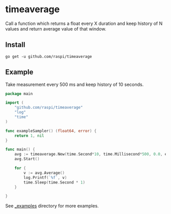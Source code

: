 # timeaverage

Call a function which returns a float every X duration and keep history of N values and return average value of that window.  

## Install
    go get -u github.com/raspi/timeaverage
    
## Example

Take measurement every 500 ms and keep history of 10 seconds.

```go
package main

import (
	"github.com/raspi/timeaverage"
    "log"
	"time"
)

func exampleSampler() (float64, error) {
	return 1, nil
}

func main() {
	avg := timeaverage.New(time.Second*10, time.Millisecond*500, 0.0, exampleSampler)
	avg.Start()

	for {
		v := avg.Average()
		log.Printf(`%f`, v)
		time.Sleep(time.Second * 1)
	}

}
```

See [_examples](_examples/) directory for more examples.